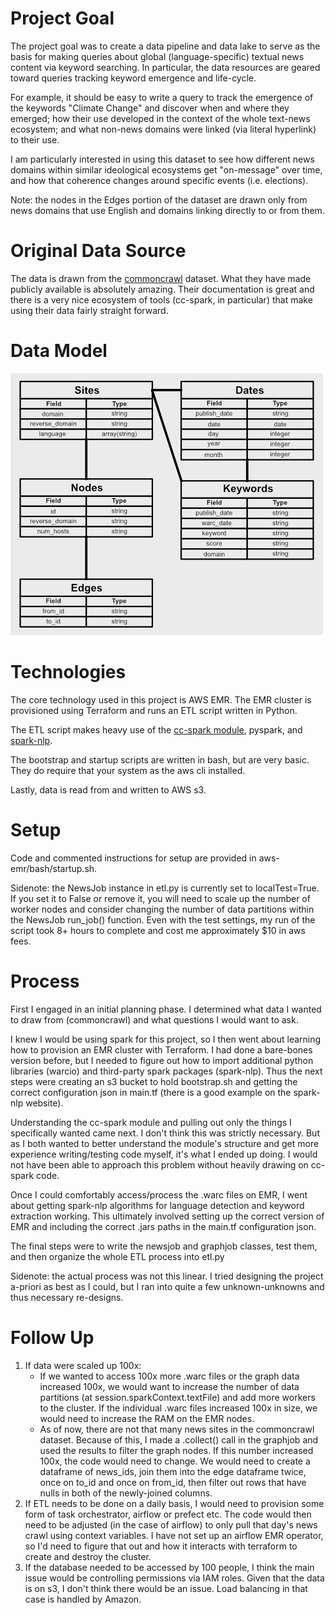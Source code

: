 # Project Goal

The project goal was to create a data pipeline and data lake to serve as the basis for
making queries about global (language-specific) textual news
content via keyword searching. In particular, the data resources are
geared toward queries tracking keyword emergence and life-cycle. 

For example, it should be easy to write a query to track the emergence
of the keywords "Climate Change" and discover when and where they
emerged; how their use developed in the context of the whole
text-news ecosystem; and what non-news domains were linked (via
literal hyperlink) to their use. 

I am particularly interested in using this dataset to see how
different news domains within similar ideological ecosystems get
"on-message" over time, and how that coherence changes around specific
events (i.e. elections).

Note: the nodes in the Edges portion of the dataset are drawn only
from news domains that use English and domains linking directly to or from
them. 

# Original Data Source

The data is drawn from the [commoncrawl](https://commoncrawl.org/)
dataset. What they have made publicly available is absolutely
amazing. Their documentation is great and there is a very nice
ecosystem of tools (cc-spark, in particular) that make using their
data fairly straight forward. 

# Data Model

![alt text](./Data_Model.png?raw=true)

# Technologies

The core technology used in this project is AWS EMR. The EMR cluster
is provisioned using Terraform and runs an ETL script written in
Python. 

The ETL script makes heavy use of the [cc-spark
module](https://github.com/commoncrawl/cc-pyspark), pyspark, and
[spark-nlp](https://nlp.johnsnowlabs.com/). 

The bootstrap and startup
scripts are written in bash, but are very basic. They do require that
your system as the aws cli installed. 

Lastly, data is read
from and written to AWS s3. 

# Setup

Code and commented instructions for setup are provided in 
aws-emr/bash/startup.sh. 

Sidenote: the NewsJob instance in etl.py is currently set to
localTest=True. If you set it to False or remove it, you will need to
scale up the number of worker nodes and consider changing the number
of data partitions within the NewsJob run_job() function. Even with
the test settings, my run of the script took 8+ hours to complete and
cost me approximately $10 in aws fees. 

# Process

First I engaged in an initial planning phase. I determined what data I
wanted to draw from (commoncrawl) and what questions I would want to ask. 

I knew I would be using spark for this project, so I then went about
learning how to provision an EMR cluster with Terraform. I had done a
bare-bones version before, but I needed to figure out how to import
additional python libraries (warcio) and third-party spark packages
(spark-nlp). Thus the next steps were creating an s3 bucket to hold
bootstrap.sh and getting the correct configuration json in main.tf
(there is a good example on the spark-nlp website). 

Understanding the cc-spark module and pulling out only the things I
specifically wanted came next. I don't think this was strictly
necessary. But as I both wanted to better understand the module's
structure and get more experience writing/testing code myself,
it's what I ended up doing. I would not have been able to approach
this problem without heavily drawing on cc-spark code. 

Once I could comfortably access/process the .warc files on EMR, I went
about getting spark-nlp algorithms for language detection and keyword
extraction working. This ultimately involved setting up the correct
version of EMR and including the correct .jars paths in the
main.tf configuration json. 

The final steps were to write the newsjob and graphjob classes, test
them, and then organize the whole ETL process into etl.py

Sidenote: the actual process was not this linear. I tried
designing the project a-priori as best as I could, but I ran into
quite a few unknown-unknowns and thus necessary re-designs. 

# Follow Up

1. If data were scaled up 100x: 
    - If we wanted to access 100x more .warc files or the graph data
      increased 100x, we would want to increase the number of data
      partitions (at session.sparkContext.textFile) and
      add more workers to the cluster. If the individual .warc files
      increased 100x in size, we would need to increase the RAM on the
      EMR nodes. 
    - As of now, there are not that many news sites in the commoncrawl
      dataset. Because of this, I made a .collect() call in the
      graphjob and used the results to filter the graph nodes. If this
      number increased 100x, the code would need to change. We would
      need to create a dataframe of news\_ids, join them into the edge
      dataframe twice, once on to\_id and once on from\_id,
      then filter out rows that have nulls in both of the
      newly-joined columns.
2. If ETL needs to be done on a daily basis, I would need to provision
   some form of task orchestrator, airflow or prefect etc. The code
   would then need to be adjusted (in the case of airflow) to
   only pull that day's news crawl using context variables. I have not
   set up an airflow EMR operator, so I'd need to figure that out and
   how it interacts with terraform to create and destroy the cluster. 
3. If the database needed to be accessed by 100 people, I think the
   main issue would be controlling permissions via IAM roles. Given
   that the data is on s3, I don't think there would be an issue. Load
   balancing in that case is handled by Amazon. 
      




